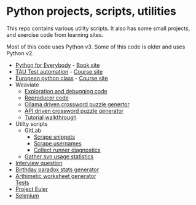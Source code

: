 # Python projects, scripts, utilities

This repo contains various utility scripts. It also has some small projects, and exercise code from learning sites.

Most of this code uses Python v3. Some of this code is older and uses Python v2.

- [Python for Everybody](py-for-everybody) - [Book site](https://www.py4e.com/html3/)
- [TAU Test automation](test-automation-tau) - [Course site](https://testautomationu.applitools.com/)
- [European python class](euro-python) - [Course site](https://python-course.eu/)
- Weaviate
  - [Exploration and debugging code](/weaviate/recreate-tenant-removal-error-full-script.py)
  - [Reproducer code](/weaviate/recreate-tenant-removal-error.py)
  - [Ollama driven crossword puzzle genertor](https://github.com/mungitoperrito/wrk-weaviate-ollama/tree/main)
  - [API driven crossword puzzle generator](https://github.com/mungitoperrito/wrk-crossword-api/tree/main)
  - [Tutorial walkthrough](/weaviate/multi-tenant-walkthrough.ipynb)
- Utilty scripts
  - GitLab
    - [Scrape snippets](/various-scripts/gitlab-collect-and-move-snippets.py)
    - [Scrape usernames](/various-scripts/gitlab-get-usernames.py)
    - [Collect runner diagnostics](/various-scripts/gitlab-runner-diagnostic.py)
  - [Gather svn usage statistics](/various-scripts/gather-svn-stats.py)
- [Interview question](/various-scripts/interview-problem-karat.py)
- [Birthday paradox stats generator](/various-scripts/paradox.py)
- [Arthimetic worksheet generator](/various-scripts/simple-arithmetic.py)\
  [Tests](/various-scripts/test-simple-arithmetic.py)
- [Project Euler](project-euler)
- [Selenium](selenium)
